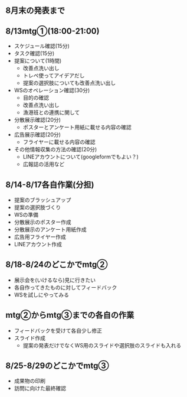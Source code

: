 ## 8月末の発表まで
## 8/13mtg①(18:00-21:00)
- スケジュール確認(15分)
- タスク確認(15分)
- 提案について(1時間)
	- 改善点洗い出し
	- トレペ使ってアイデアだし
	- 提案の選択肢についても改善点洗い出し
- WSのオペレーション確認(30分)
	- 目的の確認
	- 改善点洗い出し
	- 漁港班との連携に関して
- 分散展示確認(20分)
	- ポスターとアンケート用紙に載せる内容の確認
- 広告展示確認(20分)
	- フライヤーに載せる内容の確認
- その他情報収集の方法の確認(20分)
	- LINEアカウントについて(googleformでもよい？)
	- 広報誌の活用など

## 8/14-8/17各自作業(分担)
- 提案のブラッシュアップ
- 提案の選択肢づくり
- WSの準備
- 分散展示のポスター作成
- 分散展示のアンケート用紙作成
- 広告用フライヤー作成
- LINEアカウント作成

## 8/18-8/24のどこかでmtg②
- 展示会を(いけるなら)見に行きたい
- 各自作ってきたものに対してフィードバック
- WSを試しにやってみる

## mtg②からmtg③までの各自の作業
- フィードバックを受けて各自少し修正
- スライド作成
	- 提案の発表だけでなくWS用のスライドや選択肢のスライドも入れる
## 8/25-8/29のどこかでmtg③ 
- 成果物の印刷
- 訪問に向けた最終確認

